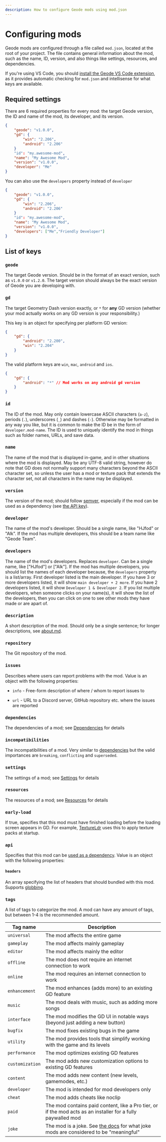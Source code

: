```yaml
---
description: How to configure Geode mods using mod.json
---
```


# Configuring mods

Geode mods are configured through a file called `mod.json`, located at the root of your project. The file contains general information about the mod, such as the name, ID, version, and also things like settings, resources, and dependencies.

If you're using VS Code, you should [install the Geode VS Code extension](https://marketplace.visualstudio.com/items?itemName=GeodeSDK.geode), as it provides automatic checking for `mod.json` and intellisense for what keys are available.

## Required settings

There are 6 required properties for every mod: the target Geode version, the ID and name of the mod, its developer, and its version.

```json
{
    "geode": "v1.0.0",
    "gd": {
        "win": "2.206",
        "android": "2.206"
    }
    "id": "my.awesome-mod",
    "name": "My Awesome Mod",
    "version": "v1.0.0",
    "developer": "Me"
}
```
You can also use the `developers` property instead of `developer`

```json
{
    "geode": "v1.0.0",
    "gd": {
        "win": "2.206",
        "android": "2.206"
    }
    "id": "my.awesome-mod",
    "name": "My Awesome Mod",
    "version": "v1.0.0",
    "developers": ["Me","Friendly Developer"]
}
```

## List of keys

### `geode`

The target Geode version. Should be in the format of an exact version, such as `v1.0.0` or `v1.2.0`. The target version should always be the exact version of Geode you are developing with.

### `gd`

The target Geometry Dash version exactly, or `*` for **any** GD version (whether your mod actually works on any GD version is your responsibility.) 

This key is an object for specifying per platform GD version:
```json
{
    "gd": {
        "android": "2.200",
        "win": "2.204"
    }
}
```
The valid platform keys are `win`, `mac`, `android` and `ios`.
```json
{
    "gd": {
        "android": "*" // Mod works on any android gd version
    }
}
```


### `id`

The ID of the mod. May only contain lowercase ASCII characters (`a-z`), periods (`.`), underscores (`_`) and dashes (`-`). Otherwise may be formatted in any way you like, but it is common to make the ID be in the form of `developer.mod-name`. The ID is used to uniquely identify the mod in things such as folder names, URLs, and save data.

### `name`

The name of the mod that is displayed in-game, and in other situations where the mod is displayed. May be any UTF-8 valid string, however do note that GD does not normally support many characters beyond the ASCII character set, so unless the user has a mod or texture pack that extends the character set, not all characters in the name may be displayed.

### `version`

The version of the mod; should follow [semver](https://semver.org), especially if the mod can be used as a dependency (see [the API key](#api)).

### `developer`

The name of the mod's developer. Should be a single name, like "HJfod" or "Alk". If the mod has multiple developers, this should be a team name like "Geode Team".

### `developers` 

The name of the mod's developers. Replaces `developer`. Can be a single name, like \["HJfod"\] or \["Alk"\]. If the mod has multiple developers, you should list the names of each developer because, the `developers` property is a list/array. First developer listed is the main developer. If you have 3 or more developers listed, it will show `main developer + 2 more`. If you have 2 developers listed, it will show `Developer 1 & Developer 2`. If you list multiple developers, when someone clicks on your name(s), it will show the list of the developers, then you can click on one to see other mods they have made or are apart of.

### `description`

A short description of the mod. Should only be a single sentence; for longer descriptions, see [about.md](/mods/md-files.md).

### `repository`

The Git repository of the mod.

### `issues`

Describes where users can report problems with the mod. Value is an object with the following properties:

 * `info` - Free-form description of where / whom to report issues to

 * `url` - URL to a Discord server, GitHub repository etc. where the issues are reported

### `dependencies`

The dependencies of a mod; see [Dependencies](/mods/dependencies.md) for details

### `incompatibilities`

The incompatibilities of a mod. Very similar to [dependencies](/mods/dependencies.md) but the valid importances are `breaking`, `conflicting` and `superseded`.

### `settings`

The settings of a mod; see [Settings](/mods/settings.md) for details

### `resources`

The resources of a mod; see [Resources](/mods/resources.md) for details

### `early-load`

If true, specifies that this mod must have finished loading before the loading screen appears in GD. For example, [TextureLdr](https://github.com/geode-sdk/textureldr) uses this to apply texture packs at startup.

### `api`

Specifies that this mod can be [used as a dependency](/mods/dependencies.md). Value is an object with the following properties:

#### `headers`

An array specifying the list of headers that should bundled with this mod. Supports [globbing](/mods/resources.md).

### `tags`

A list of tags to categorize the mod. A mod can have any amount of tags, but between 1-4 is the recommended amount.

| Tag name | Description |
|----------|-------------|
| `universal` | The mod affects the entire game |
| `gameplay` | The mod affects mainly gameplay |
| `editor` | The mod affects mainly the editor |
| `offline` | The mod does not require an internet connection to work |
| `online` | The mod requires an internet connection to work |
| `enhancement` | The mod enhances (adds more) to an existing GD feature |
| `music` | The mod deals with music, such as adding more songs |
| `interface` | The mod modifies the GD UI in notable ways (beyond just adding a new button) |
| `bugfix` | The mod fixes existing bugs in the game |
| `utility` | The mod provides tools that simplify working with the game and its levels |
| `performance` | The mod optimizes existing GD features |
| `customization` | The mod adds new customization options to existing GD features |
| `content` | The mod adds new content (new levels, gamemodes, etc.) |
| `developer` | The mod is intended for mod developers only |
| `cheat` | The mod adds cheats like noclip |
| `paid` | The mod contains paid content, like a Pro tier, or if the mod acts as an installer for a fully paywalled mod |
| `joke` | The mod is a joke. See [the docs](/mods/guidelines#joke-mods) for what joke mods are considered to be "meaningful" |
